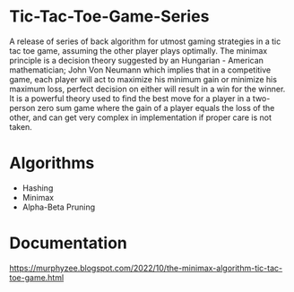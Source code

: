 # Tic-Tac-Toe-Game-Series
A release of  series of back algorithm for utmost gaming strategies in a tic tac toe game, assuming the other player plays optimally. The minimax principle is a decision theory suggested by an Hungarian - American mathematician; John Von Neumann which implies that in a competitive game, each player will act to maximize his minimum gain or minimize his maximum loss, perfect decision on either will result in a win for the winner. It is a powerful theory used to find the best move for a player in a two-person zero sum game where the gain of a player equals the loss of the other, and can get very complex in implementation if proper care is not taken.

# Algorithms
- Hashing
- Minimax
- Alpha-Beta Pruning 

# Documentation
https://murphyzee.blogspot.com/2022/10/the-minimax-algorithm-tic-tac-toe-game.html
